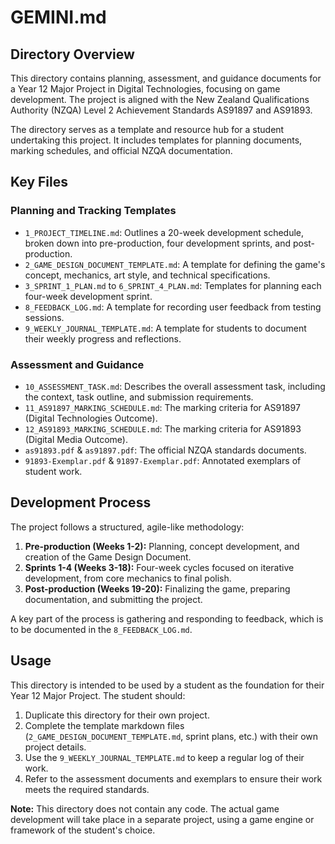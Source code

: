 # GEMINI.md

## Directory Overview

This directory contains planning, assessment, and guidance documents for a Year 12 Major Project in Digital Technologies, focusing on game development. The project is aligned with the New Zealand Qualifications Authority (NZQA) Level 2 Achievement Standards AS91897 and AS91893.

The directory serves as a template and resource hub for a student undertaking this project. It includes templates for planning documents, marking schedules, and official NZQA documentation.

## Key Files

### Planning and Tracking Templates
*   `1_PROJECT_TIMELINE.md`: Outlines a 20-week development schedule, broken down into pre-production, four development sprints, and post-production.
*   `2_GAME_DESIGN_DOCUMENT_TEMPLATE.md`: A template for defining the game's concept, mechanics, art style, and technical specifications.
*   `3_SPRINT_1_PLAN.md` to `6_SPRINT_4_PLAN.md`: Templates for planning each four-week development sprint.
*   `8_FEEDBACK_LOG.md`: A template for recording user feedback from testing sessions.
*   `9_WEEKLY_JOURNAL_TEMPLATE.md`: A template for students to document their weekly progress and reflections.

### Assessment and Guidance
*   `10_ASSESSMENT_TASK.md`: Describes the overall assessment task, including the context, task outline, and submission requirements.
*   `11_AS91897_MARKING_SCHEDULE.md`: The marking criteria for AS91897 (Digital Technologies Outcome).
*   `12_AS91893_MARKING_SCHEDULE.md`: The marking criteria for AS91893 (Digital Media Outcome).
*   `as91893.pdf` & `as91897.pdf`: The official NZQA standards documents.
*   `91893-Exemplar.pdf` & `91897-Exemplar.pdf`: Annotated exemplars of student work.

## Development Process

The project follows a structured, agile-like methodology:

1.  **Pre-production (Weeks 1-2):** Planning, concept development, and creation of the Game Design Document.
2.  **Sprints 1-4 (Weeks 3-18):** Four-week cycles focused on iterative development, from core mechanics to final polish.
3.  **Post-production (Weeks 19-20):** Finalizing the game, preparing documentation, and submitting the project.

A key part of the process is gathering and responding to feedback, which is to be documented in the `8_FEEDBACK_LOG.md`.

## Usage

This directory is intended to be used by a student as the foundation for their Year 12 Major Project. The student should:

1.  Duplicate this directory for their own project.
2.  Complete the template markdown files (`2_GAME_DESIGN_DOCUMENT_TEMPLATE.md`, sprint plans, etc.) with their own project details.
3.  Use the `9_WEEKLY_JOURNAL_TEMPLATE.md` to keep a regular log of their work.
4.  Refer to the assessment documents and exemplars to ensure their work meets the required standards.

**Note:** This directory does not contain any code. The actual game development will take place in a separate project, using a game engine or framework of the student's choice.